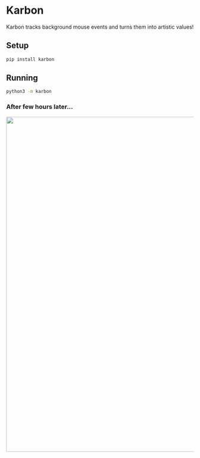 # Karbon
Karbon tracks background mouse events and turns them into artistic values!

## Setup
```sh
pip install karbon
```

## Running
```sh
python3 -m karbon
```

### After few hours later...
<div align="center">
  <img src="https://raw.githubusercontent.com/furkanonder/karbon/master/assets/examples/example.jpg" width=900px />
</div>
